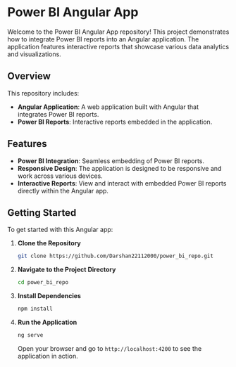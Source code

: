 # Power BI Angular App

Welcome to the Power BI Angular App repository! This project demonstrates how to integrate Power BI reports into an Angular application. The application features interactive reports that showcase various data analytics and visualizations.

## Overview

This repository includes:

- **Angular Application**: A web application built with Angular that integrates Power BI reports.
- **Power BI Reports**: Interactive reports embedded in the application.

## Features

- **Power BI Integration**: Seamless embedding of Power BI reports.
- **Responsive Design**: The application is designed to be responsive and work across various devices.
- **Interactive Reports**: View and interact with embedded Power BI reports directly within the Angular app.

## Getting Started

To get started with this Angular app:

1. **Clone the Repository**
   ```bash
   git clone https://github.com/Darshan22112000/power_bi_repo.git
   ```

2. **Navigate to the Project Directory**
   ```bash
   cd power_bi_repo
   ```

3. **Install Dependencies**
   ```bash
   npm install
   ```

4. **Run the Application**
   ```bash
   ng serve
   ```

   Open your browser and go to `http://localhost:4200` to see the application in action.

